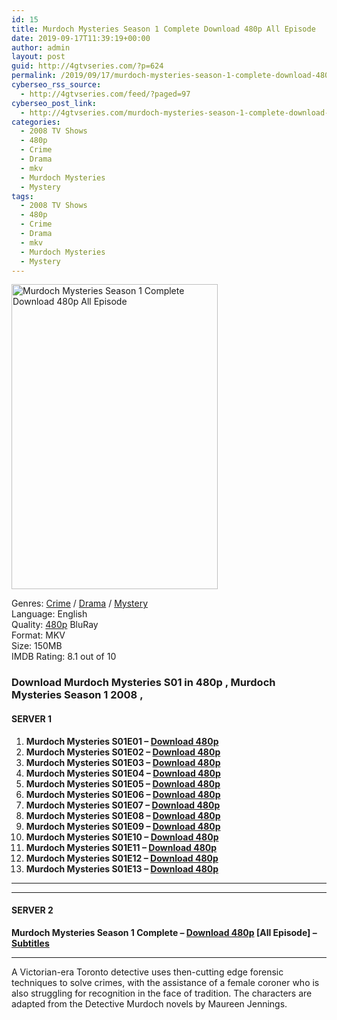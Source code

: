 ```yaml
---
id: 15
title: Murdoch Mysteries Season 1 Complete Download 480p All Episode
date: 2019-09-17T11:39:19+00:00
author: admin
layout: post
guid: http://4gtvseries.com/?p=624
permalink: /2019/09/17/murdoch-mysteries-season-1-complete-download-480p-all-episode/
cyberseo_rss_source:
  - http://4gtvseries.com/feed/?paged=97
cyberseo_post_link:
  - http://4gtvseries.com/murdoch-mysteries-season-1-complete-download-480p-all-episode/
categories:
  - 2008 TV Shows
  - 480p
  - Crime
  - Drama
  - mkv
  - Murdoch Mysteries
  - Mystery
tags:
  - 2008 TV Shows
  - 480p
  - Crime
  - Drama
  - mkv
  - Murdoch Mysteries
  - Mystery
---
```

<img loading="lazy" class="aligncenter" src="https://2.bp.blogspot.com/-8UCrUSqG-JE/XYC6XcH6ixI/AAAAAAAAAAQ/W5weiPX7p70t-KYWnqTAOtA2Ai1vAMUiQCK4BGAYYCw/s1600/Murdoch%2BMysteries%2BSeason%2B1-5.jpg" alt="Murdoch Mysteries Season 1 Complete Download 480p All Episode" width="330" height="488" />

Genres: <a href="http://4gtvseries.com/tag/crime/" data-wpel-link="internal">Crime</a> /&nbsp;<a href="http://4gtvseries.com/tag/drama/" data-wpel-link="internal">Drama</a> / <a href="http://4gtvseries.com/tag/mystery/" data-wpel-link="internal">Mystery</a>  
Language: English  
Quality:&nbsp;<a href="http://4gtvseries.com/tag/480p/" data-wpel-link="internal">480p</a> BluRay  
Format: MKV  
Size: 150MB  
IMDB Rating: 8.1 out of 10

### **Download Murdoch Mysteries S01 in 480p , Murdoch Mysteries Season 1 2008 ,&nbsp;**

#### <span><strong>SERVER 1</strong></span>

  1. **Murdoch Mysteries S01E01 – <a href="http://slink.dl480p.xyz/txwrsE3" data-wpel-link="external" target="_blank" rel="nofollow external noopener noreferrer" class="wpel-icon-left"><i class="wpel-icon fa fa-download" aria-hidden="true"></i>Download 480p</a>**
  2. **Murdoch Mysteries S01E02 – <a href="http://slink.dl480p.xyz/ZYOTG" data-wpel-link="external" target="_blank" rel="nofollow external noopener noreferrer" class="wpel-icon-left"><i class="wpel-icon fa fa-download" aria-hidden="true"></i>Download 480p</a>**
  3. **Murdoch Mysteries S01E03 – <a href="http://slink.dl480p.xyz/fUA5LYp" data-wpel-link="external" target="_blank" rel="nofollow external noopener noreferrer" class="wpel-icon-left"><i class="wpel-icon fa fa-download" aria-hidden="true"></i>Download 480p</a>**
  4. **Murdoch Mysteries S01E04 – <a href="http://slink.dl480p.xyz/1vhP3t" data-wpel-link="external" target="_blank" rel="nofollow external noopener noreferrer" class="wpel-icon-left"><i class="wpel-icon fa fa-download" aria-hidden="true"></i>Download 480p</a>**
  5. **Murdoch Mysteries S01E05 – <a href="http://slink.dl480p.xyz/Jw5EJzXj" data-wpel-link="external" target="_blank" rel="nofollow external noopener noreferrer" class="wpel-icon-left"><i class="wpel-icon fa fa-download" aria-hidden="true"></i>Download 480p</a>**
  6. **Murdoch Mysteries S01E06 – <a href="http://slink.dl480p.xyz/LqJY" data-wpel-link="external" target="_blank" rel="nofollow external noopener noreferrer" class="wpel-icon-left"><i class="wpel-icon fa fa-download" aria-hidden="true"></i>Download 480p</a>**
  7. **Murdoch Mysteries S01E07 – <a href="http://slink.dl480p.xyz/kjnt6iC" data-wpel-link="external" target="_blank" rel="nofollow external noopener noreferrer" class="wpel-icon-left"><i class="wpel-icon fa fa-download" aria-hidden="true"></i>Download 480p</a>**
  8. **Murdoch Mysteries S01E08 – <a href="http://slink.dl480p.xyz/KpqjPvi" data-wpel-link="external" target="_blank" rel="nofollow external noopener noreferrer" class="wpel-icon-left"><i class="wpel-icon fa fa-download" aria-hidden="true"></i>Download 480p</a>**
  9. **Murdoch Mysteries S01E09 – <a href="http://slink.dl480p.xyz/PaHaM1f" data-wpel-link="external" target="_blank" rel="nofollow external noopener noreferrer" class="wpel-icon-left"><i class="wpel-icon fa fa-download" aria-hidden="true"></i>Download 480p</a>**
 10. **Murdoch Mysteries S01E10 – <a href="http://slink.dl480p.xyz/8LJxb" data-wpel-link="external" target="_blank" rel="nofollow external noopener noreferrer" class="wpel-icon-left"><i class="wpel-icon fa fa-download" aria-hidden="true"></i>Download 480p</a>**
 11. **Murdoch Mysteries S01E11 – <a href="http://slink.dl480p.xyz/YYOpdB" data-wpel-link="external" target="_blank" rel="nofollow external noopener noreferrer" class="wpel-icon-left"><i class="wpel-icon fa fa-download" aria-hidden="true"></i>Download 480p</a>**
 12. **Murdoch Mysteries S01E12 – <a href="http://slink.dl480p.xyz/iN3TaAyF" data-wpel-link="external" target="_blank" rel="nofollow external noopener noreferrer" class="wpel-icon-left"><i class="wpel-icon fa fa-download" aria-hidden="true"></i>Download 480p</a>**
 13. **Murdoch Mysteries S01E13 – <a href="http://slink.dl480p.xyz/2xtI" data-wpel-link="external" target="_blank" rel="nofollow external noopener noreferrer" class="wpel-icon-left"><i class="wpel-icon fa fa-download" aria-hidden="true"></i>Download 480p</a>**

* * *

* * *

#### <span><strong>SERVER 2</strong></span>

**Murdoch Mysteries Season 1 Complete – <a href="http://dl480p.xyz/437/" data-wpel-link="external" target="_blank" rel="nofollow external noopener noreferrer" class="wpel-icon-left"><i class="wpel-icon fa fa-download" aria-hidden="true"></i>Download 480p</a> [All Episode] – <a href="https://subscene.com/subtitles/murdoch-mysteries-first-season" data-wpel-link="external" target="_blank" rel="nofollow external noopener noreferrer" class="wpel-icon-left"><i class="wpel-icon fa fa-download" aria-hidden="true"></i>Subtitles</a>**

* * *

A Victorian-era Toronto detective uses then-cutting edge forensic techniques to solve crimes, with the assistance of a female coroner who is also struggling for recognition in the face of tradition. The characters are adapted from the Detective Murdoch novels by Maureen Jennings.

<div align="center">
</div>
